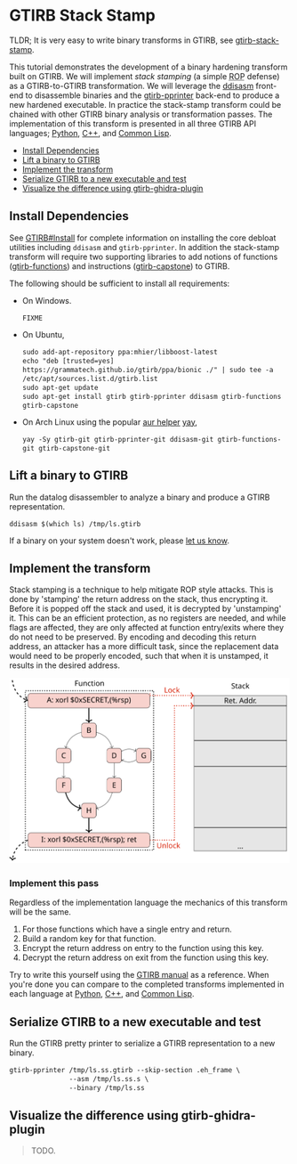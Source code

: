 GTIRB Stack Stamp
=================

TLDR; It is very easy to write binary transforms in GTIRB, see
[gtirb-stack-stamp](https://github.com/grammatech/gtirb-stack-stamp).

This tutorial demonstrates the development of a binary hardening
transform built on GTIRB.  We will implement *stack stamping* (a
simple <abbr title="Return Oriented Programming">ROP</abbr> defense)
as a GTIRB-to-GTIRB transformation.  We will leverage the
[ddisasm](https://github.com/grammatech/ddisasm) front-end to
disassemble binaries and the
[gtirb-pprinter](https://github.com/grammatech/gtirb-pprinter)
back-end to produce a new hardened executable.  In practice the
stack-stamp transform could be chained with other GTIRB binary
analysis or transformation passes.  The implementation of this
transform is presented in all three GTIRB API languages;
[Python](https://grammatech.github.io/gtirb/python/index.html),
[C++](https://grammatech.github.io/gtirb/cpp/index.html), and
[Common Lisp](https://grammatech.github.io/gtirb/cl/index.html).

- [Install Dependencies](#install-dependencies)
- [Lift a binary to GTIRB](#lift-a-binary-to-gtirb)
- [Implement the transform](#implement-the-transform)
- [Serialize GTIRB to a new executable and test](#serialize-gtirb-to-a-new-executable-and-test)
- [Visualize the difference using gtirb-ghidra-plugin](#visualize-the-difference-using-gtirb-ghidra-plugin)

## Install Dependencies
See [GTIRB#Install](https://github.com/grammatech/gtirb#installing)
for complete information on installing the core debloat utilities
including `ddisasm` and `gtirb-pprinter`.  In addition the stack-stamp
transform will require two supporting libraries to add notions of
functions
([gtirb-functions](https://github.com/grammatech/gtirb-functions)) and
instructions
([gtirb-capstone](https://github.com/grammatech/gtirb-capstone)) to
GTIRB.

The following should be sufficient to install all requirements:

- On Windows.

  ```
  FIXME
  ```

- On Ubuntu,

  ```
  sudo add-apt-repository ppa:mhier/libboost-latest
  echo "deb [trusted=yes] https://grammatech.github.io/gtirb/ppa/bionic ./" | sudo tee -a /etc/apt/sources.list.d/gtirb.list
  sudo apt-get update
  sudo apt-get install gtirb gtirb-pprinter ddisasm gtirb-functions gtirb-capstone
  ```

- On Arch Linux using the popular [aur helper](https://wiki.archlinux.org/index.php/AUR_helpers)
  [yay](https://github.com/Jguer/yay),

  ```
  yay -Sy gtirb-git gtirb-pprinter-git ddisasm-git gtirb-functions-git gtirb-capstone-git
  ```

## Lift a binary to GTIRB
Run the datalog disassembler to analyze a binary and produce a GTIRB
representation.

```
ddisasm $(which ls) /tmp/ls.gtirb
```

If a binary on your system doesn't work, please
[let us know](https://github.com/GrammaTech/ddisasm/issues/new).

## Implement the transform
Stack stamping is a technique to help mitigate ROP style attacks.
This is done by 'stamping' the return address on the stack, thus
encrypting it.  Before it is popped off the stack and used, it is
decrypted by 'unstamping' it.  This can be an efficient protection, as
no registers are needed, and while flags are affected, they are only
affected at function entry/exits where they do not need to be
preserved.  By encoding and decoding this return address, an attacker
has a more difficult task, since the replacement data would need to be
properly encoded, such that when it is unstamped, it results in the
desired address.

![Stack Stamp Figure](.stack-stamp.svg)

### Implement this pass
Regardless of the implementation language the mechanics of this
transform will be the same.

1. For those functions which have a single entry and return.
2. Build a random key for that function.
3. Encrypt the return address on entry to the function using this key.
4. Decrypt the return address on exit from the function using this key.

Try to write this yourself using the [GTIRB
manual](https://grammatech.github.io/gtirb/) as a reference.  When
you're done you can compare to the completed transforms implemented in
each language at
[Python](https://github.com/GrammaTech/gtirb-stack-stamp/blob/master/gtirb_stack_stamp/stack_stamp.py#L36),
[C++](#FIXME), and
[Common Lisp](https://github.com/GrammaTech/gtirb-stack-stamp/blob/master/gtirb-stack-stamp.lisp#L24).

## Serialize GTIRB to a new executable and test
Run the GTIRB pretty printer to serialize a GTIRB representation to a
new binary.

```
gtirb-pprinter /tmp/ls.ss.gtirb --skip-section .eh_frame \
               --asm /tmp/ls.ss.s \
               --binary /tmp/ls.ss
```

## Visualize the difference using gtirb-ghidra-plugin

> TODO.
